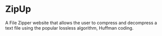 # ZipUp
A File Zipper website that allows the user to compress and decompress a text file using the popular lossless algorithm, Huffman coding.
